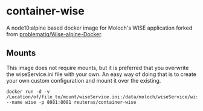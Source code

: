 # container-wise

A node10:alpine based docker image for Moloch's WISE application forked from [problematiq/Wise-alpine-Docker](https://github.com/problematiq/Wise-alpine-Docker).

## Mounts

This image does not require mounts, but it is preferred that you overwrite the wiseService.ini file with your own. An easy way of doing that is to create your own custom configuration and mount it over the existing.

    docker run -d -v /Location/of/file_to/mount/wiseService.ini:/data/moloch/wiseService/wiseService.ini --name wise -p 8081:8081 reuteras/container-wise

